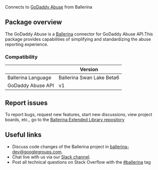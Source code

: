 Connects to [GoDaddy Abuse](https://developer.godaddy.com/doc/endpoint/abuse) from Ballerina
## Package overview
The GoDaddy Abuse is a [Ballerina](https://ballerina.io/) connector for GoDaddy Abuse API.This package provides capabilities of 
simplifying and standardizing the abuse reporting experience.

### Compatibility
|                              | Version                   |
|------------------------------|---------------------------|
| Ballerina Language           | Ballerina Swan Lake Beta6 |
| GoDaddy Abuse API            | v1                        |

## Report issues
To report bugs, request new features, start new discussions, view project boards, etc., go to the [Ballerina Extended Library repository](https://github.com/ballerina-platform/ballerina-extended-library)

## Useful links
- Discuss code changes of the Ballerina project in [ballerina-dev@googlegroups.com](mailto:ballerina-dev@googlegroups.com).
- Chat live with us via our [Slack channel](https://ballerina.io/community/slack/).
- Post all technical questions on Stack Overflow with the [#ballerina](https://stackoverflow.com/questions/tagged/ballerina) tag
